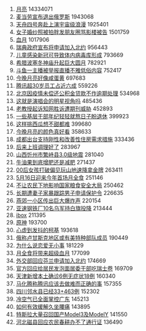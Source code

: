 1. [月亮](https://s.weibo.com//weibo?q=%23%E6%9C%88%E4%BA%AE%23&Refer=top) 14334071
2. [麦当劳宣布退出俄罗斯](https://s.weibo.com//weibo?q=%23%E9%BA%A6%E5%BD%93%E5%8A%B3%E5%AE%A3%E5%B8%83%E9%80%80%E5%87%BA%E4%BF%84%E7%BD%97%E6%96%AF%23&Refer=top) 1943068
3. [天舟四号奔赴上演宇宙级浪漫](https://s.weibo.com//weibo?q=%23%E5%A4%A9%E8%88%9F%E5%9B%9B%E5%8F%B7%E5%A5%94%E8%B5%B4%E4%B8%8A%E6%BC%94%E5%AE%87%E5%AE%99%E7%BA%A7%E6%B5%AA%E6%BC%AB%23&Refer=top) 1925401
4. [女子婚纱照被拍胖发朋友圈骂影楼被告](https://s.weibo.com//weibo?q=%23%E5%A5%B3%E5%AD%90%E5%A9%9A%E7%BA%B1%E7%85%A7%E8%A2%AB%E6%8B%8D%E8%83%96%E5%8F%91%E6%9C%8B%E5%8F%8B%E5%9C%88%E9%AA%82%E5%BD%B1%E6%A5%BC%E8%A2%AB%E5%91%8A%23&Refer=top) 1501759
5. [血月](https://s.weibo.com//weibo?q=%23%E8%A1%80%E6%9C%88%23&Refer=top) 1017906
6. [瑞典政府宣布将申请加入北约](https://s.weibo.com//weibo?q=%23%E7%91%9E%E5%85%B8%E6%94%BF%E5%BA%9C%E5%AE%A3%E5%B8%83%E5%B0%86%E7%94%B3%E8%AF%B7%E5%8A%A0%E5%85%A5%E5%8C%97%E7%BA%A6%23&Refer=top) 956443
7. [儿童感染新冠可导致体内病毒库形成](https://s.weibo.com//weibo?q=%23%E5%84%BF%E7%AB%A5%E6%84%9F%E6%9F%93%E6%96%B0%E5%86%A0%E5%8F%AF%E5%AF%BC%E8%87%B4%E4%BD%93%E5%86%85%E7%97%85%E6%AF%92%E5%BA%93%E5%BD%A2%E6%88%90%23&Refer=top) 793669
8. [希腊波塞冬神庙升起巨大圆月](https://s.weibo.com//weibo?q=%23%E5%B8%8C%E8%85%8A%E6%B3%A2%E5%A1%9E%E5%86%AC%E7%A5%9E%E5%BA%99%E5%8D%87%E8%B5%B7%E5%B7%A8%E5%A4%A7%E5%9C%86%E6%9C%88%23&Refer=top) 782921
9. [斗鱼一主播被举报直播不雅低俗内容](https://s.weibo.com//weibo?q=%23%E6%96%97%E9%B1%BC%E4%B8%80%E4%B8%BB%E6%92%AD%E8%A2%AB%E4%B8%BE%E6%8A%A5%E7%9B%B4%E6%92%AD%E4%B8%8D%E9%9B%85%E4%BD%8E%E4%BF%97%E5%86%85%E5%AE%B9%23&Refer=top) 752417
10. [今晚月亮好像咸蛋黄](https://s.weibo.com//weibo?q=%23%E4%BB%8A%E6%99%9A%E6%9C%88%E4%BA%AE%E5%A5%BD%E5%83%8F%E5%92%B8%E8%9B%8B%E9%BB%84%23&Refer=top) 697683
11. [腾讯超30岁员工占近六成](https://s.weibo.com//weibo?q=%23%E8%85%BE%E8%AE%AF%E8%B6%8530%E5%B2%81%E5%91%98%E5%B7%A5%E5%8D%A0%E8%BF%91%E5%85%AD%E6%88%90%23&Refer=top) 559226
12. [北京因疫情未偿还公积金贷款不作逾期处理](https://s.weibo.com//weibo?q=%23%E5%8C%97%E4%BA%AC%E5%9B%A0%E7%96%AB%E6%83%85%E6%9C%AA%E5%81%BF%E8%BF%98%E5%85%AC%E7%A7%AF%E9%87%91%E8%B4%B7%E6%AC%BE%E4%B8%8D%E4%BD%9C%E9%80%BE%E6%9C%9F%E5%A4%84%E7%90%86%23&Refer=top) 534968
13. [这就是演唱会的明星视角吗](https://s.weibo.com//weibo?q=%23%E8%BF%99%E5%B0%B1%E6%98%AF%E6%BC%94%E5%94%B1%E4%BC%9A%E7%9A%84%E6%98%8E%E6%98%9F%E8%A7%86%E8%A7%92%E5%90%97%23&Refer=top) 485436
14. [老教授起诉知网胜诉遭期刊威胁](https://s.weibo.com//weibo?q=%23%E8%80%81%E6%95%99%E6%8E%88%E8%B5%B7%E8%AF%89%E7%9F%A5%E7%BD%91%E8%83%9C%E8%AF%89%E9%81%AD%E6%9C%9F%E5%88%8A%E5%A8%81%E8%83%81%23&Refer=top) 452893
15. [一些基层干部年纪轻轻就熬日子盼退休](https://s.weibo.com//weibo?q=%23%E4%B8%80%E4%BA%9B%E5%9F%BA%E5%B1%82%E5%B9%B2%E9%83%A8%E5%B9%B4%E7%BA%AA%E8%BD%BB%E8%BD%BB%E5%B0%B1%E7%86%AC%E6%97%A5%E5%AD%90%E7%9B%BC%E9%80%80%E4%BC%91%23&Refer=top) 399923
16. [这样挑西瓜想不甜都难](https://s.weibo.com//weibo?q=%23%E8%BF%99%E6%A0%B7%E6%8C%91%E8%A5%BF%E7%93%9C%E6%83%B3%E4%B8%8D%E7%94%9C%E9%83%BD%E9%9A%BE%23&Refer=top) 399680
17. [今晚月亮的颜色真好看](https://s.weibo.com//weibo?q=%23%E4%BB%8A%E6%99%9A%E6%9C%88%E4%BA%AE%E7%9A%84%E9%A2%9C%E8%89%B2%E7%9C%9F%E5%A5%BD%E7%9C%8B%23&Refer=top) 358633
18. [成都出台支持刚性和改善性住房需求措施](https://s.weibo.com//weibo?q=%23%E6%88%90%E9%83%BD%E5%87%BA%E5%8F%B0%E6%94%AF%E6%8C%81%E5%88%9A%E6%80%A7%E5%92%8C%E6%94%B9%E5%96%84%E6%80%A7%E4%BD%8F%E6%88%BF%E9%9C%80%E6%B1%82%E6%8E%AA%E6%96%BD%23&Refer=top) 333436
19. [后来上班调理好了](https://s.weibo.com//weibo?q=%23%E5%90%8E%E6%9D%A5%E4%B8%8A%E7%8F%AD%E8%B0%83%E7%90%86%E5%A5%BD%E4%BA%86%23&Refer=top) 283967
20. [山西忻州市繁峙县3.0级地震](https://s.weibo.com//weibo?q=%E5%B1%B1%E8%A5%BF%E5%BF%BB%E5%B7%9E%E5%B8%82%E7%B9%81%E5%B3%99%E5%8E%BF3.0%E7%BA%A7%E5%9C%B0%E9%9C%87&Refer=top) 281040
21. [牛油果到底增肥还是减肥](https://s.weibo.com//weibo?q=%23%E7%89%9B%E6%B2%B9%E6%9E%9C%E5%88%B0%E5%BA%95%E5%A2%9E%E8%82%A5%E8%BF%98%E6%98%AF%E5%87%8F%E8%82%A5%23&Refer=top) 271437
22. [00后女孩打破偏见玩山地速降拿金牌](https://s.weibo.com//weibo?q=%2300%E5%90%8E%E5%A5%B3%E5%AD%A9%E6%89%93%E7%A0%B4%E5%81%8F%E8%A7%81%E7%8E%A9%E5%B1%B1%E5%9C%B0%E9%80%9F%E9%99%8D%E6%8B%BF%E9%87%91%E7%89%8C%23&Refer=top) 263411
23. [5月16日迎来今年首场月全食](https://s.weibo.com//weibo?q=%235%E6%9C%8816%E6%97%A5%E8%BF%8E%E6%9D%A5%E4%BB%8A%E5%B9%B4%E9%A6%96%E5%9C%BA%E6%9C%88%E5%85%A8%E9%A3%9F%23&Refer=top) 251146
24. [不让农民下地影响国家粮食安全大局](https://s.weibo.com//weibo?q=%23%E4%B8%8D%E8%AE%A9%E5%86%9C%E6%B0%91%E4%B8%8B%E5%9C%B0%E5%BD%B1%E5%93%8D%E5%9B%BD%E5%AE%B6%E7%B2%AE%E9%A3%9F%E5%AE%89%E5%85%A8%E5%A4%A7%E5%B1%80%23&Refer=top) 250462
25. [长期遭妻子家暴跟踪男子申请保护令](https://s.weibo.com//weibo?q=%23%E9%95%BF%E6%9C%9F%E9%81%AD%E5%A6%BB%E5%AD%90%E5%AE%B6%E6%9A%B4%E8%B7%9F%E8%B8%AA%E7%94%B7%E5%AD%90%E7%94%B3%E8%AF%B7%E4%BF%9D%E6%8A%A4%E4%BB%A4%23&Refer=top) 226635
26. [燕郊一小区传出巨大爆炸声](https://s.weibo.com//weibo?q=%23%E7%87%95%E9%83%8A%E4%B8%80%E5%B0%8F%E5%8C%BA%E4%BC%A0%E5%87%BA%E5%B7%A8%E5%A4%A7%E7%88%86%E7%82%B8%E5%A3%B0%23&Refer=top) 220154
27. [亚速钢铁厂10名乌军持白旗投降](https://s.weibo.com//weibo?q=%23%E4%BA%9A%E9%80%9F%E9%92%A2%E9%93%81%E5%8E%8210%E5%90%8D%E4%B9%8C%E5%86%9B%E6%8C%81%E7%99%BD%E6%97%97%E6%8A%95%E9%99%8D%23&Refer=top) 213444
28. [ibox](https://s.weibo.com//weibo?q=%23ibox%23&Refer=top) 211395
29. [原神](https://s.weibo.com//weibo?q=%23%E5%8E%9F%E7%A5%9E%23&Refer=top) 193700
30. [心虚到发抖的柯基](https://s.weibo.com//weibo?q=%23%E5%BF%83%E8%99%9A%E5%88%B0%E5%8F%91%E6%8A%96%E7%9A%84%E6%9F%AF%E5%9F%BA%23&Refer=top) 193618
31. [俄称卢甘斯克地区或有美特种部队成员](https://s.weibo.com//weibo?q=%23%E4%BF%84%E7%A7%B0%E5%8D%A2%E7%94%98%E6%96%AF%E5%85%8B%E5%9C%B0%E5%8C%BA%E6%88%96%E6%9C%89%E7%BE%8E%E7%89%B9%E7%A7%8D%E9%83%A8%E9%98%9F%E6%88%90%E5%91%98%23&Refer=top) 190449
32. [为什么说恋爱无小事](https://s.weibo.com//weibo?q=%23%E4%B8%BA%E4%BB%80%E4%B9%88%E8%AF%B4%E6%81%8B%E7%88%B1%E6%97%A0%E5%B0%8F%E4%BA%8B%23&Refer=top) 181229
33. [月全食将带来超级血月](https://s.weibo.com//weibo?q=%23%E6%9C%88%E5%85%A8%E9%A3%9F%E5%B0%86%E5%B8%A6%E6%9D%A5%E8%B6%85%E7%BA%A7%E8%A1%80%E6%9C%88%23&Refer=top) 177099
34. [外交部回应芬兰申请加入北约](https://s.weibo.com//weibo?q=%23%E5%A4%96%E4%BA%A4%E9%83%A8%E5%9B%9E%E5%BA%94%E8%8A%AC%E5%85%B0%E7%94%B3%E8%AF%B7%E5%8A%A0%E5%85%A5%E5%8C%97%E7%BA%A6%23&Refer=top) 174669
35. [官方回应给居民发泡面居委干部吃瑞士卷](https://s.weibo.com//weibo?q=%23%E5%AE%98%E6%96%B9%E5%9B%9E%E5%BA%94%E7%BB%99%E5%B1%85%E6%B0%91%E5%8F%91%E6%B3%A1%E9%9D%A2%E5%B1%85%E5%A7%94%E5%B9%B2%E9%83%A8%E5%90%83%E7%91%9E%E5%A3%AB%E5%8D%B7%23&Refer=top) 169709
36. [天津新增本土确诊6例无症状18例](https://s.weibo.com//weibo?q=%23%E5%A4%A9%E6%B4%A5%E6%96%B0%E5%A2%9E%E6%9C%AC%E5%9C%9F%E7%A1%AE%E8%AF%8A6%E4%BE%8B%E6%97%A0%E7%97%87%E7%8A%B618%E4%BE%8B%23&Refer=top) 160340
37. [马化腾称腾讯应该去做难而正确的事](https://s.weibo.com//weibo?q=%23%E9%A9%AC%E5%8C%96%E8%85%BE%E7%A7%B0%E8%85%BE%E8%AE%AF%E5%BA%94%E8%AF%A5%E5%8E%BB%E5%81%9A%E9%9A%BE%E8%80%8C%E6%AD%A3%E7%A1%AE%E7%9A%84%E4%BA%8B%23&Refer=top) 157355
38. [四川邻水县已经33+463例](https://s.weibo.com//weibo?q=%23%E5%9B%9B%E5%B7%9D%E9%82%BB%E6%B0%B4%E5%8E%BF%E5%B7%B2%E7%BB%8F33%2B463%E4%BE%8B%23&Refer=top) 152302
39. [冷空气已全面掌控广东](https://s.weibo.com//weibo?q=%23%E5%86%B7%E7%A9%BA%E6%B0%94%E5%B7%B2%E5%85%A8%E9%9D%A2%E6%8E%8C%E6%8E%A7%E5%B9%BF%E4%B8%9C%23&Refer=top) 145213
40. [如何有效缓解久坐腰痛](https://s.weibo.com//weibo?q=%23%E5%A6%82%E4%BD%95%E6%9C%89%E6%95%88%E7%BC%93%E8%A7%A3%E4%B9%85%E5%9D%90%E8%85%B0%E7%97%9B%23&Refer=top) 143895
41. [特斯拉大量召回国产Model3及ModelY](https://s.weibo.com//weibo?q=%23%E7%89%B9%E6%96%AF%E6%8B%89%E5%A4%A7%E9%87%8F%E5%8F%AC%E5%9B%9E%E5%9B%BD%E4%BA%A7Model3%E5%8F%8AModelY%23&Refer=top) 141550
42. [河北磁县回应农民春耕办不了通行证](https://s.weibo.com//weibo?q=%23%E6%B2%B3%E5%8C%97%E7%A3%81%E5%8E%BF%E5%9B%9E%E5%BA%94%E5%86%9C%E6%B0%91%E6%98%A5%E8%80%95%E5%8A%9E%E4%B8%8D%E4%BA%86%E9%80%9A%E8%A1%8C%E8%AF%81%23&Refer=top) 136490
